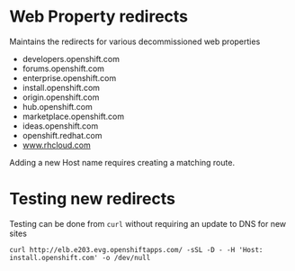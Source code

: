 # Web Property redirects

Maintains the redirects for various decommissioned web properties

  - developers.openshift.com
  - forums.openshift.com
  - enterprise.openshift.com
  - install.openshift.com
  - origin.openshift.com
  - hub.openshift.com
  - marketplace.openshift.com
  - ideas.openshift.com
  - openshift.redhat.com
  - www.rhcloud.com

Adding a new Host name requires creating a matching route.

# Testing new redirects

Testing can be done from `curl` without requiring an update to DNS for new sites

    curl http://elb.e203.evg.openshiftapps.com/ -sSL -D - -H 'Host: install.openshift.com' -o /dev/null
